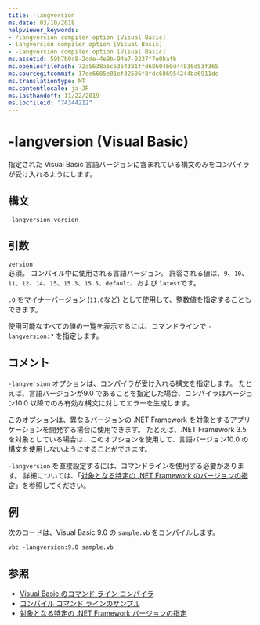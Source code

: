 ```yaml
---
title: -langversion
ms.date: 03/10/2018
helpviewer_keywords:
- /langversion compiler option [Visual Basic]
- langversion compiler option [Visual Basic]
- -langversion compiler option [Visual Basic]
ms.assetid: 59b7b0c8-2dde-4e9b-94e7-0237f7e0bafb
ms.openlocfilehash: 72a5638a5c5364381ffd68604b0d44830d53f365
ms.sourcegitcommit: 17ee6605e01ef32506f8fdc686954244ba6911de
ms.translationtype: MT
ms.contentlocale: ja-JP
ms.lasthandoff: 11/22/2019
ms.locfileid: "74344212"
---
```

# <a name="-langversion-visual-basic"></a>-langversion (Visual Basic)
指定された Visual Basic 言語バージョンに含まれている構文のみをコンパイラが受け入れるようにします。  
  
## <a name="syntax"></a>構文  
  
```console  
-langversion:version  
```  
  
## <a name="arguments"></a>引数  
 `version`  
 必須。 コンパイル中に使用される言語バージョン。 許容される値は、`9`、`10`、`11`、`12`、`14`、`15`、`15.3`、`15.5`、`default`、および `latest`です。

 `.0` をマイナーバージョン (`11.0`など) として使用して、整数値を指定することもできます。

 使用可能なすべての値の一覧を表示するには、コマンドラインで `-langversion:?` を指定します。  
  
## <a name="remarks"></a>コメント  
 `-langversion` オプションは、コンパイラが受け入れる構文を指定します。 たとえば、言語バージョンが9.0 であることを指定した場合、コンパイラはバージョン10.0 以降でのみ有効な構文に対してエラーを生成します。  
  
 このオプションは、異なるバージョンの .NET Framework を対象とするアプリケーションを開発する場合に使用できます。 たとえば、.NET Framework 3.5 を対象としている場合は、このオプションを使用して、言語バージョン10.0 の構文を使用しないようにすることができます。  
  
 `-langversion` を直接設定するには、コマンドラインを使用する必要があります。 詳細については、「[対象となる特定の .NET Framework のバージョンの指定](/visualstudio/ide/visual-studio-multi-targeting-overview)」を参照してください。  
  
## <a name="example"></a>例  
 次のコードは、Visual Basic 9.0 の `sample.vb` をコンパイルします。  
  
```console  
vbc -langversion:9.0 sample.vb  
```  
  
## <a name="see-also"></a>参照

- [Visual Basic のコマンド ライン コンパイラ](../../../visual-basic/reference/command-line-compiler/index.md)
- [コンパイル コマンド ラインのサンプル](../../../visual-basic/reference/command-line-compiler/sample-compilation-command-lines.md)
- [対象となる特定の .NET Framework バージョンの指定](/visualstudio/ide/visual-studio-multi-targeting-overview)
